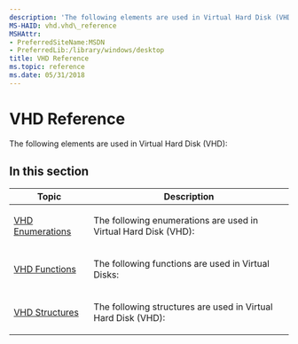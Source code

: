 ```yaml
---
description: 'The following elements are used in Virtual Hard Disk (VHD):'
MS-HAID: vhd.vhd\_reference
MSHAttr:
- PreferredSiteName:MSDN
- PreferredLib:/library/windows/desktop
title: VHD Reference
ms.topic: reference
ms.date: 05/31/2018
---
```


# <span id="vhd.vhd_reference"></span>VHD Reference

The following elements are used in Virtual Hard Disk (VHD):

## <span id="in_this_section"></span>In this section


| Topic | Description | 
|-------|-------------|
| <p><a href="vhd-enumerations.md">VHD Enumerations</a></p> | <p>The following enumerations are used in Virtual Hard Disk (VHD):</p> | 
| <p><a href="vhd-functions.md">VHD Functions</a></p> | <p>The following functions are used in Virtual Disks:</p> | 
| <p><a href="vhd-structures.md">VHD Structures</a></p> | <p>The following structures are used in Virtual Hard Disk (VHD):</p> | 


 

 

 



